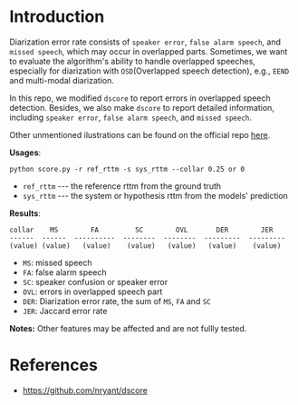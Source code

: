 Introduction
=========


Diarization error rate consists of ``speaker error``, ``false alarm speech``, and ``missed speech``, which may occur in overlapped parts. Sometimes, we want to evaluate the algorithm's ability to handle overlapped speeches, especially for diarization with ``OSD``(Overlapped speech detection), e.g., ``EEND`` and multi-modal diarization.

In this repo, we modified ``dscore`` to report errors in overlapped speech detection. Besides, we also make ``dscore`` to report detailed information, including ``speaker error``, ``false alarm speech``, and ``missed speech``.


Other unmentioned ilustrations can be found on the official repo [here](https://github.com/nryant/dscore).

**Usages**:
```
python score.py -r ref_rttm -s sys_rttm --collar 0.25 or 0
```

* ``ref_rttm`` --- the reference rttm from the ground truth
* ``sys_rttm`` --- the system or hypothesis rttm from the models' prediction

**Results**:
```
collar    MS        FA         SC        OVL       DER        JER
------  ------  ----------  --------  --------  ---------  ---------
(value) (value)   (value)    (value)   (value)   (value)    (value)
```

* ``MS``: missed speech
* ``FA``: false alarm speech
* ``SC``: speaker confusion or speaker error
* ``OVL``: errors in overlapped speech part
* ``DER``: Diarization error rate, the sum of ``MS``, ``FA`` and ``SC``
* ``JER``: Jaccard error rate

**Notes:** Other features may be affected and are not fullly tested.

References
=========
- https://github.com/nryant/dscore
